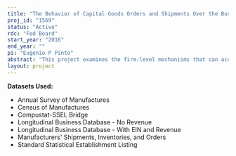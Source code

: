 ```yaml
---
title: "The Behavior of Capital Goods Orders and Shipments Over the Business Cycle"
proj_id: "1569"
status: "Active"
rdc: "Fed Board"
start_year: "2016"
end_year: ""
pi: "Eugenio P Pinto"
abstract: "This project examines the firm-level mechanisms that can account for changes in the dynamics of capital goods orders and shipments in periods around recessions. Using the Manufacturers’ Shipments, Inventories, and Orders Survey (M3) microdata, the project initially attempts to confirm at the firm level that shipments become more responsive to orders when orders weaken considerably. The project then merges the M3 data with other Census Bureau microdata, including the Annual Survey of Manufactures and the Census of Manufactures, along with other publicly-available data, such as Compustat, to identify some of the factors that may help explain cyclical changes in the response of capital goods producers to demand shocks. The project will also calibrate and estimate a structural model of how the delivery lag for capital goods is determined, and attempt to explain its behavior over the business cycle."
layout: project
---
```


**Datasets Used:**

  - Annual Survey of Manufactures 
  - Census of Manufactures 
  - Compustat-SSEL Bridge 
  - Longitudinal Business Database - No Revenue 
  - Longitudinal Business Database - With EIN and Revenue 
  - Manufacturers' Shipments, Inventories, and Orders 
  - Standard Statistical Establishment Listing 

